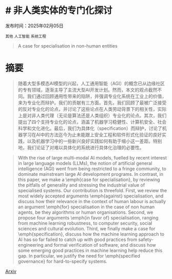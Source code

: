 # # 非人类实体的专门化探讨

发布时间：2025年02月05日

`其他` `人工智能` `系统工程`

> A case for specialisation in non-human entities

# 摘要

> 随着大型多模态AI模型的兴起，人工通用智能（AGI）的概念已从边缘社区的专有领域，逐渐主导了主流大型AI开发计划。然而，本文的观点截然不同。我们通过回顾通用性带来的陷阱，并强调专业化系统在工业上的价值，来为专业化而辩护。我们的贡献有三方面。首先，我们回顾了最被广泛接受的反对专业化的论点，并讨论了这些论点在人类劳动背景下的相关性，实际上是对非人类代理（无论是算法还是人类组织）专业化的论点。其次，我们提出了四个支持专业化的论点，涵盖了机器学习稳健性、计算机安全、社会科学和文化进化。最后，我们为具体化（specification）而辩护，讨论了机器学习在AI中的方法迄今为止未能跟上安全工程和软件形式化验证的良好实践，以及机器学习中的一些新兴良好实践如何有助于缩小这一差距。特别地，我们论证了对难以具体化的系统进行具体化治理的必要性。

> With the rise of large multi-modal AI models, fuelled by recent interest in large language models (LLMs), the notion of artificial general intelligence (AGI) went from being restricted to a fringe community, to dominate mainstream large AI development programs.
  In contrast, in this paper, we make a \emph{case for specialisation}, by reviewing the pitfalls of generality and stressing the industrial value of specialised
  systems.
  Our contribution is threefold. First, we review the most widely accepted arguments \emph{against} specialisation, and discuss how their relevance in the context of human labour is actually an argument \emph{for} specialisation in the case of non human agents, be they algorithms or human organisations. Second, we propose four arguments \emph{in favor of} specialisation, ranging from machine learning robustness, to computer security, social sciences and cultural evolution.
  Third, we finally make a case for \emph{specification}, discuss how the machine learning approach to AI has so far failed to catch up with good practices from safety-engineering and formal verification of software, and discuss how some emerging good practices in machine learning help reduce this gap.
  In particular, we justify the need for \emph{specified governance} for hard-to-specify systems.

[Arxiv](https://arxiv.org/abs/2503.04742)